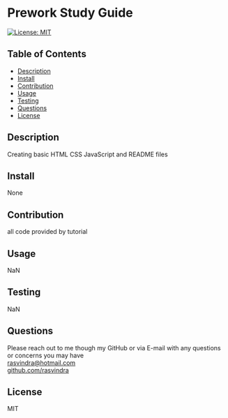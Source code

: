 

# Prework Study Guide
[![License: MIT](https://img.shields.io/badge/License-MIT-yellow.svg)](https://opensource.org/licenses/MIT)

## Table of Contents
* [Description](#description)
* [Install](#install)
* [Contribution](#contribution)
* [Usage](#usage)
* [Testing](#testing)
* [Questions](#questions)
* [License](#license)


## Description
Creating basic HTML CSS JavaScript and README files

## Install
None

## Contribution
all code provided by tutorial

## Usage
NaN

## Testing
NaN

## Questions
Please reach out to me though my GitHub or via E-mail with any questions or concerns you may have <br/>
rasvindra@hotmail.com <br/>
[github.com/rasvindra](https://github.com/rasvindra)

## License
MIT

